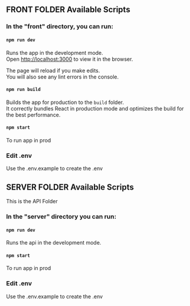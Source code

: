 ## FRONT FOLDER Available Scripts

### In the "front" directory, you can run:

#### `npm run dev`

Runs the app in the development mode.\
Open [http://localhost:3000](http://localhost:3000) to view it in the browser.

The page will reload if you make edits.\
You will also see any lint errors in the console.

#### `npm run build`

Builds the app for production to the `build` folder.\
It correctly bundles React in production mode and optimizes the build for the best performance.

#### `npm start`

To run app in prod

### Edit .env

Use the .env.example to create the .env

## SERVER FOLDER Available Scripts

This is the API Folder

### In the "server" directory you can run:

#### `npm run dev`

Runs the api in the development mode.

#### `npm start`

To run app in prod

### Edit .env

Use the .env.example to create the .env
